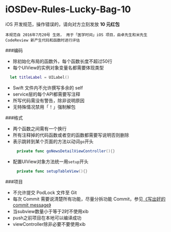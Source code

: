 # iOSDev-Rules-Lucky-Bag-10
iOS 开发规范，操作错误的，请向对方立刻发放 **10 元红包**
```
本规范自 2016年7月20号 生效， 用于「医学时间」iOS 项目，由卓先生和米先生 CodeReview 新产生代码和函数时进行评估
```

###编码
- 除初始化布局的函数外，每个函数长度不超过50行
- 每个UIView的实例对象变量名都需要体现类型
 
```Swift
  let titleLabel = UILabel()
```

- Swift 文件内不允许撰写多余的 self
- service层的每个API都需要写注释
- 所写代码需没有警告，除非说明原因
- 无特殊情况禁用「！」强制解包

###格式
- 两个函数之间需有一个换行
- 所有注释掉的代码函数或者空的函数都需要写说明否则删除
- 表示跳转到某个页面的方法以动词<code>go</code>开头

```Swift
     private func goNewsDetailViewController(){}
```
- 配置UIView对象方法统一用<code>setup</code>开头
```Swift
     private func setupTableView(){}
```

###项目
- 不允许提交 PodLock 文件至 Git
- 每次 Commit 需要说清楚所有功能，尽量分拆功能 Commit，参见[《写出好的 commit message》](http://blog.csdn.net/twlkyao/article/details/17586999)
- 当subview数量小于等于2时不使用xib
- push之前项目在本地可以编译成功
- viewController除非必要不要使用xib
